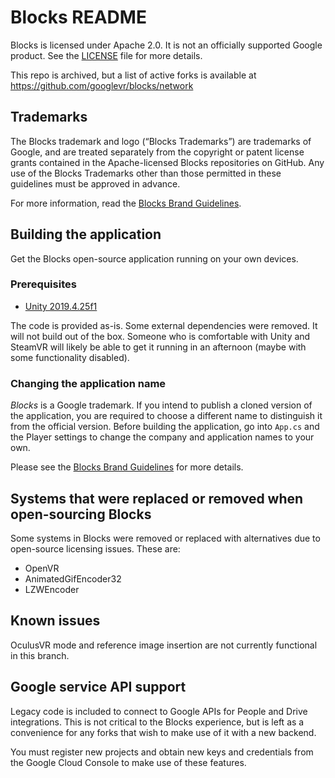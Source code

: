 # Blocks README

Blocks is licensed under Apache 2.0. It is not an officially supported
Google product. See the [LICENSE](LICENSE) file for more details.

This repo is archived, but a list of active forks is available at
https://github.com/googlevr/blocks/network

## Trademarks

The Blocks trademark and logo (“Blocks Trademarks”) are trademarks of
Google, and are treated separately from the copyright or patent license grants
contained in the Apache-licensed Blocks repositories on GitHub. Any use of
the Blocks Trademarks other than those permitted in these guidelines must be
approved in advance.

For more information, read the
[Blocks Brand Guidelines](BRAND_GUIDELINES.md).

## Building the application

Get the Blocks open-source application running on your own devices.

### Prerequisites

*   [Unity 2019.4.25f1](unityhub://2019.4.25f1/01a0494af254)

The code is provided as-is.  Some external dependencies were removed.  It will
not build out of the box.  Someone who is comfortable with Unity and SteamVR
will likely be able to get it running in an afternoon (maybe with some
functionality disabled).

### Changing the application name

_Blocks_ is a Google trademark. If you intend to publish a cloned version of
the application, you are required to choose a different name to distinguish it
from the official version. Before building the application, go into `App.cs` and
the Player settings to change the company and application names to your own.

Please see the [Blocks Brand Guidelines](BRAND_GUIDELINES.md) for more details.

## Systems that were replaced or removed when open-sourcing Blocks

Some systems in Blocks were removed or replaced with alternatives due to
open-source licensing issues. These are:

 * OpenVR
 * AnimatedGifEncoder32
 * LZWEncoder

## Known issues

OculusVR mode and reference image insertion are not currently functional in this
branch.

## Google service API support

Legacy code is included to connect to Google APIs for People and Drive 
integrations. This is not critical to the Blocks experience, but is left
as a convenience for any forks that wish to make use of it with a new backend. 

You must register new projects and obtain new keys and credentials from the 
Google Cloud Console to make use of these features.

